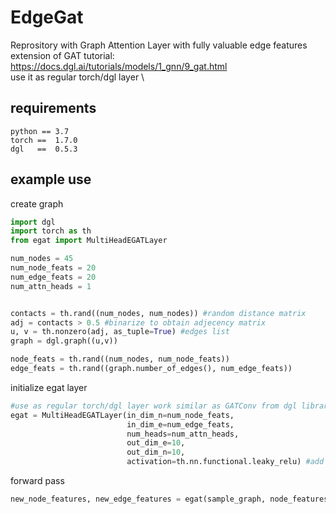 # EdgeGat
Reprository with Graph Attention Layer with fully valuable edge features  \
extension of GAT tutorial: https://docs.dgl.ai/tutorials/models/1_gnn/9_gat.html  \
use it as regular torch/dgl layer  \

## requirements

```
python == 3.7
torch ==  1.7.0
dgl   ==  0.5.3
```

## example use

create graph
```python
import dgl
import torch as th
from egat import MultiHeadEGATLayer

num_nodes = 45 
num_node_feats = 20
num_edge_feats = 20
num_attn_heads = 1


contacts = th.rand((num_nodes, num_nodes)) #random distance matrix
adj = contacts > 0.5 #binarize to obtain adjecency matrix
u, v = th.nonzero(adj, as_tuple=True) #edges list
graph = dgl.graph((u,v))    

node_feats = th.rand((num_nodes, num_node_feats)) 
edge_feats = th.rand((graph.number_of_edges(), num_edge_feats))
```

initialize egat layer

```python
#use as regular torch/dgl layer work similar as GATConv from dgl library
egat = MultiHeadEGATLayer(in_dim_n=num_node_feats,
                          in_dim_e=num_edge_feats,
                          num_heads=num_attn_heads,
                          out_dim_e=10,
                          out_dim_n=10,
                          activation=th.nn.functional.leaky_relu) #add activation if needed
```

forward pass
```python
new_node_features, new_edge_features = egat(sample_graph, node_features, edge_features)
```
